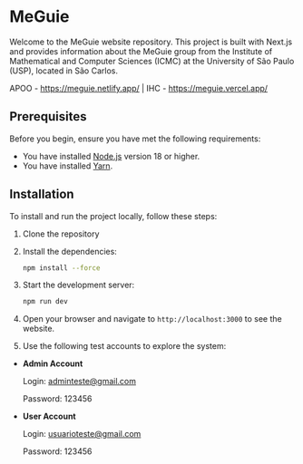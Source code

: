 # MeGuie

Welcome to the MeGuie website repository. This project is built with Next.js and provides information about the MeGuie group from the Institute of Mathematical and Computer Sciences (ICMC) at the University of São Paulo (USP), located in São Carlos.

APOO - https://meguie.netlify.app/ |
IHC -  https://meguie.vercel.app/

## Prerequisites

Before you begin, ensure you have met the following requirements:

- You have installed [Node.js](https://nodejs.org/) version 18 or higher.
- You have installed [Yarn](https://classic.yarnpkg.com/en/docs/install).

## Installation

To install and run the project locally, follow these steps:

1. Clone the repository
2. Install the dependencies:

    ```sh
    npm install --force
    ```

3. Start the development server:

    ```sh
    npm run dev
    ```

4. Open your browser and navigate to `http://localhost:3000` to see the website.

5. Use the following test accounts to explore the system:

- **Admin Account**

  Login: adminteste@gmail.com

  Password: 123456

- **User Account**

  Login: usuarioteste@gmail.com

  Password: 123456
